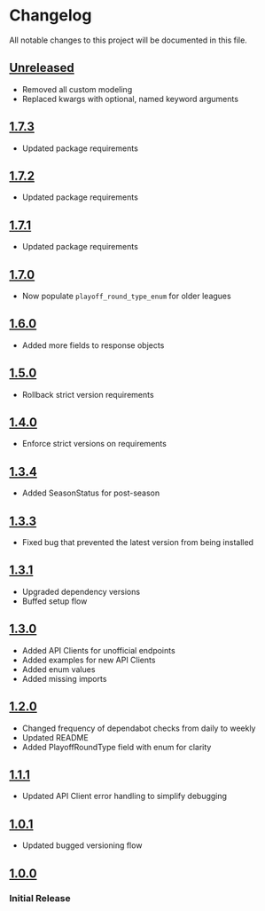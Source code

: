 # Changelog

All notable changes to this project will be documented in this file.

## [Unreleased]

- Removed all custom modeling
- Replaced kwargs with optional, named keyword arguments

## [1.7.3]

- Updated package requirements

## [1.7.2]

- Updated package requirements

## [1.7.1]

- Updated package requirements

## [1.7.0]

- Now populate `playoff_round_type_enum` for older leagues

## [1.6.0]

- Added more fields to response objects

## [1.5.0]

- Rollback strict version requirements

## [1.4.0]

- Enforce strict versions on requirements

## [1.3.4]

- Added SeasonStatus for post-season

## [1.3.3]

- Fixed bug that prevented the latest version from being installed

## [1.3.1]

- Upgraded dependency versions
- Buffed setup flow

## [1.3.0]

- Added API Clients for unofficial endpoints
- Added examples for new API Clients
- Added enum values
- Added missing imports

## [1.2.0]

- Changed frequency of dependabot checks from daily to weekly
- Updated README
- Added PlayoffRoundType field with enum for clarity

## [1.1.1]

- Updated API Client error handling to simplify debugging

## [1.0.1]

- Updated bugged versioning flow

## [1.0.0]

### Initial Release

[Unreleased]: https://github.com/joeyagreco/sleeper/compare/v1.7.3...HEAD
[1.7.3]: https://github.com/joeyagreco/sleeper/releases/tag/v1.7.3
[1.7.2]: https://github.com/joeyagreco/sleeper/releases/tag/v1.7.2
[1.7.1]: https://github.com/joeyagreco/sleeper/releases/tag/v1.7.1
[1.7.0]: https://github.com/joeyagreco/sleeper/releases/tag/v1.7.0
[1.6.0]: https://github.com/joeyagreco/sleeper/releases/tag/v1.6.0
[1.5.0]: https://github.com/joeyagreco/sleeper/releases/tag/v1.5.0
[1.4.0]: https://github.com/joeyagreco/sleeper/releases/tag/v1.4.0
[1.3.4]: https://github.com/joeyagreco/sleeper/releases/tag/v1.3.4
[1.3.3]: https://github.com/joeyagreco/sleeper/releases/tag/v1.3.3
[1.3.1]: https://github.com/joeyagreco/sleeper/releases/tag/v1.3.1
[1.3.0]: https://github.com/joeyagreco/sleeper/releases/tag/v1.3.0
[1.2.0]: https://github.com/joeyagreco/sleeper/releases/tag/v1.2.0
[1.1.1]: https://github.com/joeyagreco/sleeper/releases/tag/v1.1.1
[1.0.1]: https://github.com/joeyagreco/sleeper/releases/tag/v1.0.1
[1.0.0]: https://github.com/joeyagreco/sleeper/releases/tag/v1.0.0
